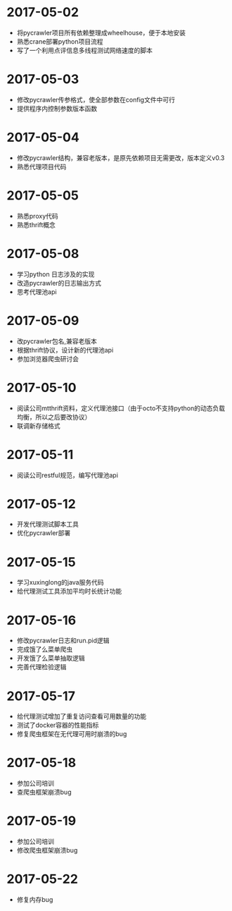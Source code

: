 # 2017-05-02
- 将pycrawler项目所有依赖整理成wheelhouse，便于本地安装
- 熟悉crane部署python项目流程
- 写了一个利用点评信息多线程测试网络速度的脚本

# 2017-05-03
- 修改pycrawler传参格式，使全部参数在config文件中可行
- 提供程序内控制参数版本函数

# 2017-05-04
- 修改pycrawler结构，兼容老版本，是原先依赖项目无需更改，版本定义v0.3
- 熟悉代理项目代码

# 2017-05-05
- 熟悉proxy代码
- 熟悉thrift概念

# 2017-05-08
- 学习python 日志涉及的实现
- 改造pycrawler的日志输出方式
- 思考代理池api

# 2017-05-09
- 改pycrawler包名,兼容老版本
- 根据thrift协议，设计新的代理池api
- 参加浏览器爬虫研讨会

# 2017-05-10
- 阅读公司mtthrift资料，定义代理池接口（由于octo不支持python的动态负载均衡，所以之后要改协议）
- 联调新存储格式

# 2017-05-11
- 阅读公司restful规范，编写代理池api

# 2017-05-12
- 开发代理测试脚本工具
- 优化pycrawler部署

# 2017-05-15
- 学习xuxinglong的java服务代码
- 给代理测试工具添加平均时长统计功能

# 2017-05-16
- 修改pycrawler日志和run.pid逻辑
- 完成饿了么菜单爬虫
- 开发饿了么菜单抽取逻辑
- 完善代理检验逻辑

# 2017-05-17
- 给代理测试增加了重复访问查看可用数量的功能
- 测试了docker容器的性能指标
- 修复爬虫框架在无代理可用时崩溃的bug

# 2017-05-18
- 参加公司培训
- 查爬虫框架崩溃bug

# 2017-05-19
- 参加公司培训
- 修改爬虫框架崩溃bug

# 2017-05-22
- 修复内存bug
